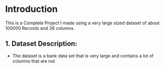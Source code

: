 # Introduction
This is a Complete Project I made using a very large sized dataset of about 100000 Records and 26 columns.

## 1. Dataset Description:
- The dataset is a bank data set that is very large and contains a lot of columns that are not 